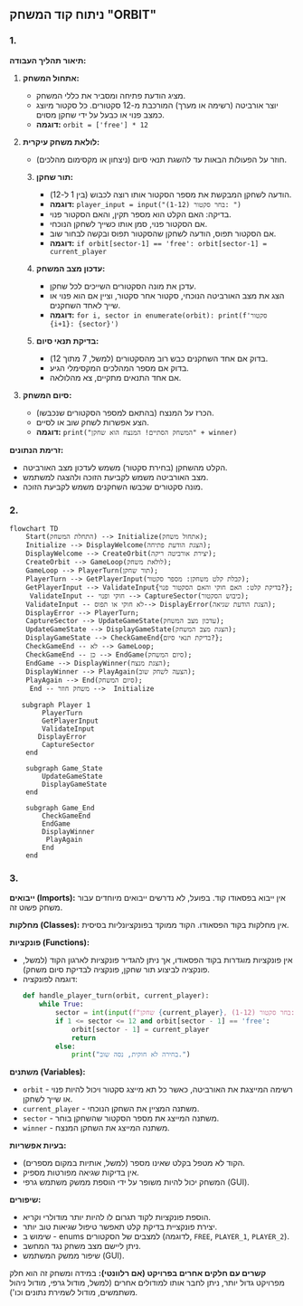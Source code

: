 ## ניתוח קוד המשחק "ORBIT"

### 1. <algorithm>
**תיאור תהליך העבודה:**
1. **אתחול המשחק:**
   - מציג הודעת פתיחה ומסביר את כללי המשחק.
   - יוצר אורביטה (רשימה או מערך) המורכבת מ-12 סקטורים. כל סקטור מיוצג כמצב פנוי או כבעל על ידי שחקן מסוים.
   - **דוגמה:** `orbit = ['free'] * 12`

2. **לולאת משחק עיקרית:**
    - חוזר על הפעולות הבאות עד להשגת תנאי סיום (ניצחון או מקסימום מהלכים).
    
    3.  **תור שחקן:**
         -   הודעה לשחקן המבקשת את מספר הסקטור אותו רוצה לכבוש (בין 1 ל-12).
         -   **דוגמה:** `player_input = input("בחר סקטור (1-12): ")`
         -   בדיקה: האם הקלט הוא מספר תקין, והאם הסקטור פנוי.
         -   אם הסקטור פנוי, סמן אותו כשייך לשחקן הנוכחי.
         -  אם הסקטור תפוס, הודעה לשחקן שהסקטור תפוס ובקשה לבחור שוב.
         -  **דוגמה:** `if orbit[sector-1] == 'free': orbit[sector-1] = current_player`
          
    4.  **עדכון מצב המשחק:**
         -   עדכן את מונה הסקטורים השייכים לכל שחקן.
         -   הצג את מצב האורביטה הנוכחי, סקטור אחר סקטור, וציין אם הוא פנוי או שייך לאחד השחקנים.
         -   **דוגמה:** `for i, sector in enumerate(orbit): print(f'סקטור {i+1}: {sector}')`
    
    5. **בדיקת תנאי סיום:**
        - בדוק אם אחד השחקנים כבש רוב מהסקטורים (למשל, 7 מתוך 12).
        - בדוק אם מספר המהלכים המקסימלי הגיע.
        - אם אחד התנאים מתקיים, צא מהלולאה.

3.  **סיום המשחק:**
    - הכרז על המנצח (בהתאם למספר הסקטורים שנכבשו).
    -  הצע אפשרות לשחק שוב או לסיים.
    - **דוגמה:** `print("המשחק הסתיים! המנצח הוא שחקן" + winner)`
    
**זרימת הנתונים:**
- הקלט מהשחקן (בחירת סקטור) משמש לעדכון מצב האורביטה.
- מצב האורביטה משמש לקביעת הזוכה ולהצגה למשתמש.
- מונה סקטורים שכבשו השחקנים משמש לקביעת הזוכה.

### 2. <mermaid>
```mermaid
flowchart TD
    Start(התחלת המשחק) --> Initialize(אתחול משחק);
    Initialize --> DisplayWelcome(הצגת הודעת פתיחה);
    DisplayWelcome --> CreateOrbit(יצירת אורביטה ריקה);
    CreateOrbit --> GameLoop(לולאת משחק);
    GameLoop --> PlayerTurn(תור שחקן);
    PlayerTurn --> GetPlayerInput(קבלת קלט משחקן: מספר סקטור);
    GetPlayerInput --> ValidateInput{בדיקת קלט: האם חוקי והאם הסקטור פנוי?};
     ValidateInput -- חוקי ופנוי --> CaptureSector(כיבוש הסקטור);
    ValidateInput -- לא חוקי או תפוס--> DisplayError(הצגת הודעת שגיאה);
    DisplayError --> PlayerTurn;
    CaptureSector --> UpdateGameState(עדכון מצב המשחק);
    UpdateGameState --> DisplayGameState(הצגת מצב המשחק);
    DisplayGameState --> CheckGameEnd{בדיקת תנאי סיום?};
    CheckGameEnd -- לא --> GameLoop;
    CheckGameEnd -- כן --> EndGame(סיום המשחק);
    EndGame --> DisplayWinner(הצגת מנצח);
    DisplayWinner --> PlayAgain(הצעה לשחק שוב);
    PlayAgain --> End(סיום המשחק);
     End -- משחק חוזר -->  Initialize

   subgraph Player 1 
        PlayerTurn
        GetPlayerInput
        ValidateInput
       DisplayError
        CaptureSector
    end

    subgraph Game_State
        UpdateGameState
        DisplayGameState
    end
    
    subgraph Game_End
        CheckGameEnd
        EndGame
        DisplayWinner
         PlayAgain
        End
    end
```

### 3. <explanation>

**ייבואים (Imports):**
אין ייבוא בפסאודו קוד. בפועל, לא נדרשים ייבואים מיוחדים עבור משחק פשוט זה.

**מחלקות (Classes):**
אין מחלקות בקוד הפסאודו. הקוד ממוקד בפונקציונליות בסיסית.

**פונקציות (Functions):**
* אין פונקציות מוגדרות בקוד הפסאודו, אך ניתן להגדיר פונקציות לארגון הקוד (למשל, פונקציה לביצוע תור שחקן, פונקציה לבדיקת סיום משחק).
* דוגמה לפונקציה:
  ```python
  def handle_player_turn(orbit, current_player):
      while True:
          sector = int(input(f"שחקן {current_player}, בחר סקטור (1-12): "))
          if 1 <= sector <= 12 and orbit[sector - 1] == 'free':
              orbit[sector - 1] = current_player
              return
          else:
              print("בחירה לא חוקית, נסה שוב.")
  ```

**משתנים (Variables):**

*   `orbit` - רשימה המייצגת את האורביטה, כאשר כל תא מייצג סקטור ויכול להיות פנוי או שייך לשחקן.
*   `current_player` - משתנה המציין את השחקן הנוכחי.
*   `sector` - משתנה המייצג את מספר הסקטור שהשחקן בוחר.
*   `winner` - משתנה המייצג את השחקן המנצח.

**בעיות אפשריות:**

*   הקוד לא מטפל בקלט שאינו מספר (למשל, אותיות במקום מספרים).
*   אין בדיקות שגיאה מפורטות מספיק.
*   המשחק יכול להיות משופר על ידי הוספת ממשק משתמש גרפי (GUI).

**שיפורים:**
- הוספת פונקציות לקוד תגרום לו להיות יותר מודולרי וקריא.
- יצירת פונקציית בדיקת קלט תאפשר טיפול שגיאות טוב יותר.
- שימוש ב - enums למצבים של הסקטורים  (לדוגמה, `FREE`, `PLAYER_1`, `PLAYER_2`).
- ניתן ליישם מצב משחק נגד המחשב.
- שיפור ממשק המשתמש (GUI).

**קשרים עם חלקים אחרים בפרויקט (אם רלוונטי):**
במידה ומשחק זה הוא חלק מפרויקט גדול יותר, ניתן לחבר אותו למודולים אחרים (למשל, מודול גרפי, מודול ניהול משתמשים, מודול לשמירת נתונים וכו').
